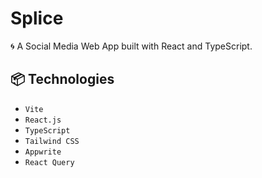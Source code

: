 #  Splice
🌀 A Social Media Web App built with React and TypeScript.


## 📦 Technologies

- `Vite`
- `React.js`
- `TypeScript`
- `Tailwind CSS`
- `Appwrite`
- `React Query`